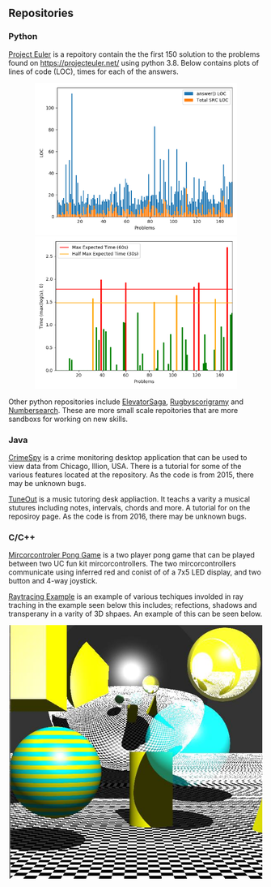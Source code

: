 ## Repositories
### Python
[Project Euler](https://github.com/zactodd/ProjectEuler) is a repoitory contain the the first 150 solution to the problems found on https://projecteuler.net/ using python 3.8. Below contains plots of lines of code (LOC), times for each of the answers.

<p align="center">
  <img src="images/loc_comparision.png" width=400>
  <img src="images/time_comparision.png" width=400>
</p>

Other python repositories include [ElevatorSaga](https://github.com/zactodd/ElevatorSaga), [Rugbyscorigramy](https://github.com/zactodd/rugbyscorigramy) and [Numbersearch](https://github.com/zactodd/number_search). These are more small scale repoitories that are more sandboxs for working on new skills.

### Java
[CrimeSpy](https://github.com/zactodd/CrimeSpy) is a crime monitoring desktop application that can be used to view data from Chicago, Illion, USA. There is a tutorial for some of the various features located at the repository. As the code is from 2015, there may be unknown bugs.

[TuneOut](https://github.com/zactodd/TuneOut) is a music tutoring desk appliaction. It teachs a varity a musical stutures including notes, intervals, chords and more. A tutorial for on the reposiroy page. As the code is from 2016, there may be unknown bugs.

### C/C++

[Mircorcontroler Pong Game](https://github.com/zactodd/uc-fun-kit-pong) is a two player pong game that can be played between two UC fun kit mircorcontrollers. The two mircorcontrollers communicate using inferred red and conist of of a 7x5 LED display, and two button and 4-way joystick.

[Raytracing Example](https://github.com/zactodd/Ray-Tracing) is an example of various techiques involded in ray traching in the example seen below this includes; refections, shadows and transperany in a varity of 3D shpaes. An example of this can be seen below.

<p align="center">
   <img src="images/raytracing_result.jpg" width=500>
</p>

